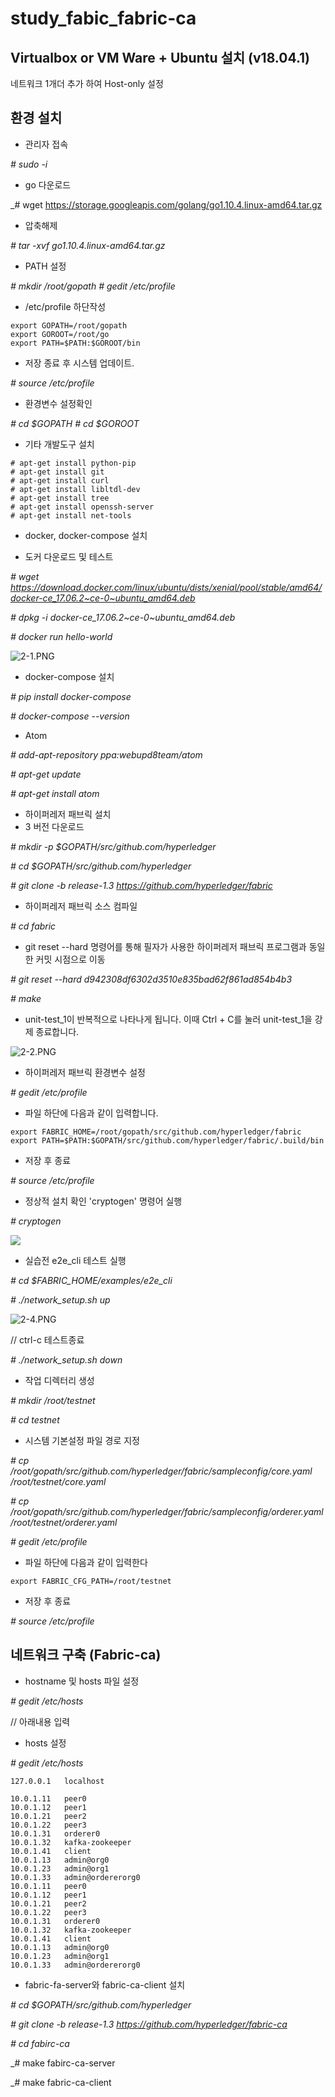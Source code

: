 # study_fabic_fabric-ca


## Virtualbox or VM Ware + Ubuntu 설치 (v18.04.1)

네트워크 1개더 추가 하여  Host-only 설정



## 환경 설치


- 관리자 접속

_\# sudo -i_


- go 다운로드

_\# wget https://storage.googleapis.com/golang/go1.10.4.linux-amd64.tar.gz


- 압축해제

_\# tar -xvf go1.10.4.linux-amd64.tar.gz_


- PATH 설정

_\# mkdir /root/gopath_
_\# gedit /etc/profile_

- /etc/profile  하단작성
```
export GOPATH=/root/gopath
export GOROOT=/root/go
export PATH=$PATH:$GOROOT/bin
```

- 저장 종료 후 시스템 업데이트.

_\# source /etc/profile_

- 환경변수 설정확인

_\# cd $GOPATH_
_\# cd $GOROOT_

- 기타 개발도구 설치
```
# apt-get install python-pip
# apt-get install git
# apt-get install curl
# apt-get install libltdl-dev
# apt-get install tree
# apt-get install openssh-server
# apt-get install net-tools
```

- docker, docker-compose 설치

- 도커 다운로드 및 테스트

_\# wget https://download.docker.com/linux/ubuntu/dists/xenial/pool/stable/amd64/docker-ce_17.06.2~ce-0~ubuntu_amd64.deb_

_\# dpkg -i docker-ce_17.06.2~ce-0~ubuntu_amd64.deb_

_\# docker run hello-world_

![2-1.PNG]({{site.baseurl}}/2-1.PNG)



- docker-compose 설치

_\# pip install docker-compose_

_\# docker-compose --version_


- Atom

_\# add-apt-repository ppa:webupd8team/atom_

_\# apt-get update_

_\# apt-get install atom_


- 하이퍼레저 패브릭 설치
- 3 버전 다운로드

_\# mkdir -p $GOPATH/src/github.com/hyperledger_

_# cd $GOPATH/src/github.com/hyperledger_

_# git clone -b release-1.3 https://github.com/hyperledger/fabric_



- 하이퍼레저 패브릭 소스 컴파일

_# cd fabric_

- git reset --hard 명령어를 통해 필자가 사용한 하이퍼레저 패브릭 프로그램과 동일한 커밋 시점으로 이동

_# git reset --hard d942308df6302d3510e835bad62f861ad854b4b3_

_# make_

- unit-test_1이 반복적으로 나타나게 됩니다. 이때 Ctrl + C를 눌러 unit-test_1을 강제 종료합니다.

![2-2.PNG]({{site.baseurl}}/2-2.PNG)


- 하이퍼레저 패브릭 환경변수 설정

_# gedit /etc/profile_

- 파일 하단에 다음과 같이 입력합니다.
```
export FABRIC_HOME=/root/gopath/src/github.com/hyperledger/fabric
export PATH=$PATH:$GOPATH/src/github.com/hyperledger/fabric/.build/bin
```

- 저장 후 종료

_# source /etc/profile_

- 정상적 설치 확인 'cryptogen' 명령어 실행

_# cryptogen_

![]({{site.baseurl}}//2-3.PNG)


- 실습전 e2e_cli 테스트 실행

_# cd $FABRIC_HOME/examples/e2e_cli_

_# ./network_setup.sh up_

![2-4.PNG]({{site.baseurl}}/2-4.PNG)


// ctrl-c 테스트종료

_# ./network_setup.sh down_



- 작업 디렉터리 생성

_# mkdir /root/testnet_

_# cd testnet_


- 시스템 기본설정 파일 경로 지정

_# cp /root/gopath/src/github.com/hyperledger/fabric/sampleconfig/core.yaml /root/testnet/core.yaml_

_# cp /root/gopath/src/github.com/hyperledger/fabric/sampleconfig/orderer.yaml /root/testnet/orderer.yaml_

_# gedit /etc/profile_

- 파일 하단에 다음과 같이 입력한다
```
export FABRIC_CFG_PATH=/root/testnet
```

- 저장 후 종료

_# source /etc/profile_


## 네트워크 구축 (Fabric-ca)

- hostname 및 hosts 파일 설정

_# gedit /etc/hosts_

// 아래내용 입력

-  hosts 설정

_\# gedit /etc/hosts_
```
127.0.0.1	localhost

10.0.1.11	peer0 
10.0.1.12	peer1
10.0.1.21	peer2
10.0.1.22	peer3
10.0.1.31	orderer0
10.0.1.32	kafka-zookeeper
10.0.1.41	client
10.0.1.13	admin@org0
10.0.1.23	admin@org1
10.0.1.33	admin@ordererorg0
10.0.1.11	peer0
10.0.1.12	peer1
10.0.1.21	peer2
10.0.1.22	peer3
10.0.1.31	orderer0
10.0.1.32	kafka-zookeeper
10.0.1.41	client
10.0.1.13	admin@org0
10.0.1.23	admin@org1
10.0.1.33	admin@ordererorg0
```

- fabric-fa-server와 fabric-ca-client 설치

_# cd $GOPATH/src/github.com/hyperledger_

_# git clone -b release-1.3 https://github.com/hyperledger/fabric-ca_

_# cd fabirc-ca_

_# make fabirc-ca-server

_# make fabric-ca-client








